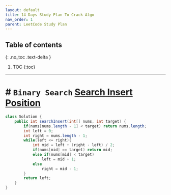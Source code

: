 ```yaml
---
layout: default
title: 14 Days Study Plan To Crack Algo
nav_order: 1
parent: LeetCode Study Plan
---
```

## Table of contents
{: .no_toc .text-delta }

1. TOC
{:toc}

---

# # **`Binary Search` [Search Insert Position](https://leetcode.com/problems/search-insert-position/)**

```java
class Solution {
    public int searchInsert(int[] nums, int target) {
        if(nums[nums.length - 1] < target) return nums.length;
        int left = 0;
        int right = nums.length - 1;
        while(left <= right){
            int mid = left + (right - left) / 2;
            if(nums[mid] == target) return mid;
            else if(nums[mid] < target)
                left = mid + 1;
            else 
                right = mid - 1;
        }
        return left;
    }
}
```